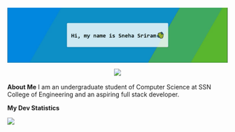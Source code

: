 <p align="center"> 
<img src="https://github.com/snehask7/snehask7/blob/main/Header.gif" alt="Hi, my name is Sneha Sriram" align="center" />
</p>
<p align="center"> 
  <img src="https://profile-counter.glitch.me/snehask7/count.svg" />
</p>
<b>About Me</b>
I am an undergraduate student of Computer Science at SSN College of Engineering and an aspiring full stack developer. 

<b>My Dev Statistics</b>

<p>
<img height="200em"  src="https://github-readme-stats.vercel.app/api?username=snehask7&show_icons=true&hide_border=true&theme=tokyonight" />

</p>
